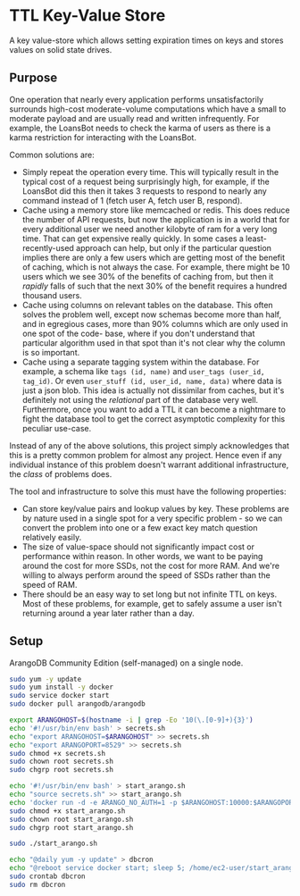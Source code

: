 # TTL Key-Value Store

A key value-store which allows setting expiration times on keys and stores
values on solid state drives.

## Purpose

One operation that nearly every application performs unsatisfactorily surrounds
high-cost moderate-volume computations which have a small to moderate payload
and are usually read and written infrequently. For example, the LoansBot needs
to check the karma of users as there is a karma restriction for interacting
with the LoansBot.

Common solutions are:

- Simply repeat the operation every time. This will typically result in the
  typical cost of a request being surprisingly high, for example, if the
  LoansBot did this then it takes 3 requests to respond to nearly any
  command instead of 1 (fetch user A, fetch user B, respond).
- Cache using a memory store like memcached or redis. This does reduce the
  number of API requests, but now the application is in a world that for every
  additional user we need another kilobyte of ram for a very long time. That
  can get expensive really quickly. In some cases a least-recently-used
  approach can help, but only if the particular question implies there are only
  a few users which are getting most of the benefit of caching, which is not
  always the case. For example, there might be 10 users which we see 30% of
  the benefits of caching from, but then it _rapidly_ falls of such that the
  next 30% of the benefit requires a hundred thousand users.
- Cache using columns on relevant tables on the database. This often solves the
  problem well, except now schemas become more than half, and in egregious
  cases, more than 90% columns which are only used in one spot of the code-
  base, where if you don't understand that particular algorithm used in that
  spot than it's not clear why the column is so important.
- Cache using a separate tagging system within the database. For example,
  a schema like `tags (id, name)` and `user_tags (user_id, tag_id)`. Or even
  `user_stuff (id, user_id, name, data)` where data is just a json blob. This
  idea is actually not dissimilar from caches, but it's definitely not using
  the _relational_ part of the database very well. Furthermore, once you want
  to add a TTL it can become a nightmare to fight the database tool to get the
  correct asymptotic complexity for this peculiar use-case.

Instead of any of the above solutions, this project simply acknowledges that
this is a pretty common problem for almost any project. Hence even if any
individual instance of this problem doesn't warrant additional infrastructure,
the _class_ of problems does.

The tool and infrastructure to solve this must have the following properties:

- Can store key/value pairs and lookup values by key. These problems are by
  nature used in a single spot for a very specific problem - so we can convert
  the problem into one or a few exact key match question relatively easily.
- The size of value-space should not significantly impact cost or performance
  within reason. In other words, we want to be paying around the cost for more
  SSDs, not the cost for more RAM. And we're willing to always perform around
  the speed of SSDs rather than the speed of RAM.
- There should be an easy way to set long but not infinite TTL on keys. Most of
  these problems, for example, get to safely assume a user isn't returning
  around a year later rather than a day.

## Setup

ArangoDB Community Edition (self-managed) on a single node.

```bash
sudo yum -y update
sudo yum install -y docker
sudo service docker start
sudo docker pull arangodb/arangodb

export ARANGOHOST=$(hostname -i | grep -Eo '10(\.[0-9]+){3}')
echo '#!/usr/bin/env bash' > secrets.sh
echo "export ARANGOHOST=$ARANGOHOST" >> secrets.sh
echo "export ARANGOPORT=8529" >> secrets.sh
sudo chmod +x secrets.sh
sudo chown root secrets.sh
sudo chgrp root secrets.sh

echo '#!/usr/bin/env bash' > start_arango.sh
echo "source secrets.sh" >> start_arango.sh
echo 'docker run -d -e ARANGO_NO_AUTH=1 -p $ARANGOHOST:10000:$ARANGOPORT arangodb/arangodb arangod --server.endpoint tcp://0.0.0.0:$ARANGOPORT' >> start_arango.sh
sudo chmod +x start_arango.sh
sudo chown root start_arango.sh
sudo chgrp root start_arango.sh

sudo ./start_arango.sh
```

```bash
echo "@daily yum -y update" > dbcron
echo "@reboot service docker start; sleep 5; /home/ec2-user/start_arango.sh" >> dbcron
sudo crontab dbcron
sudo rm dbcron
```